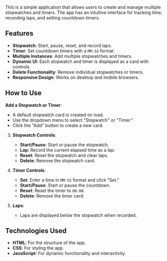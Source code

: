 This is a simple application that allows users to create and manage multiple stopwatches and timers. The app has an intuitive interface for tracking time, recording laps, and setting countdown timers.

## Features

- **Stopwatch**: Start, pause, reset, and record laps.
- **Timer**: Set countdown timers with a `MM:SS` format.
- **Multiple Instances**: Add multiple stopwatches and timers.
- **Dynamic UI**: Each stopwatch and timer is displayed as a card with controls.
- **Delete Functionality**: Remove individual stopwatches or timers.
- **Responsive Design**: Works on desktop and mobile browsers.

## How to Use

 **Add a Stopwatch or Timer**:
   - A default stopwatch card is created on load.
   - Use the dropdown menu to select "Stopwatch" or "Timer."
   - Click the "Add" button to create a new card.

3. **Stopwatch Controls**:
   - **Start/Pause**: Start or pause the stopwatch.
   - **Lap**: Record the current elapsed time as a lap.
   - **Reset**: Reset the stopwatch and clear laps.
   - **Delete**: Remove the stopwatch card.

4. **Timer Controls**:
   - **Set**: Enter a time in `MM:SS` format and click "Set."
   - **Start/Pause**: Start or pause the countdown.
   - **Reset**: Reset the timer to `00:00`.
   - **Delete**: Remove the timer card.

5. **Laps**:
   - Laps are displayed below the stopwatch when recorded.

## Technologies Used

- **HTML**: For the structure of the app.
- **CSS**: For styling the app.
- **JavaScript**: For dynamic functionality and interactivity.
